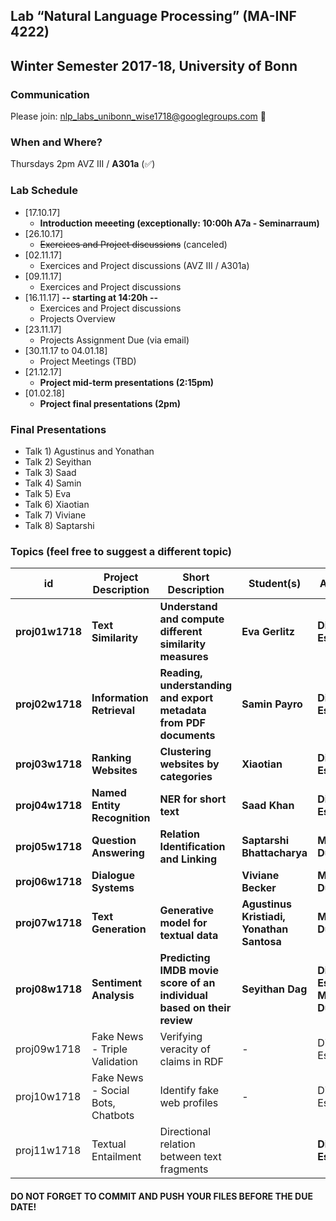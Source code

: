 ## Lab “Natural Language Processing” (MA-INF 4222)
## Winter Semester 2017-18, University of Bonn

### Communication ###
Please join: nlp_labs_unibonn_wise1718@googlegroups.com :email:

### When and Where?
Thursdays 2pm
AVZ III / **A301a** (:white_check_mark:)

### Lab Schedule
- [17.10.17]
	- **Introduction meeeting (exceptionally: 10:00h A7a - Seminarraum)**
- [26.10.17]
	- ~~Exercices and Project discussions~~ (canceled)
- [02.11.17]
	- Exercices and Project discussions (AVZ III / A301a)
- [09.11.17]
	- Exercices and Project discussions
- [16.11.17] **-- starting at 14:20h --**
	- Exercices and Project discussions
	- Projects Overview 
- [23.11.17]
	- Projects Assignment Due (via email)
- [30.11.17 to 04.01.18]
	- Project Meetings (TBD)
- [21.12.17]
	- **Project mid-term presentations (2:15pm)**	
- [01.02.18]
	- **Project final presentations (2pm)**

### Final Presentations
- Talk 1) Agustinus and Yonathan
- Talk 2) Seyithan
- Talk 3) Saad
- Talk 4) Samin
- Talk 5) Eva
- Talk 6) Xiaotian
- Talk 7) Viviane
- Talk 8) Saptarshi

### Topics (feel free to suggest a different topic)

|id| Project Description | Short Description  | Student(s) | Adviser  |
|--|---------------------|-------------------|---------|----------|
|**proj01w1718**| **Text Similarity**  | **Understand and compute different similarity measures** |  **Eva Gerlitz**  | **Diego Esteves** | 
|**proj02w1718**| **Information Retrieval** | **Reading, understanding and export metadata from PDF documents** |  **Samin Payro**  | **Diego Esteves** | 
|**proj03w1718**| **Ranking Websites**  | **Clustering websites by categories** |  **Xiaotian**  | **Diego Esteves** |
|**proj04w1718**| **Named Entity Recognition**  | **NER for short text** |  **Saad Khan**  | **Diego Esteves** |
|**proj05w1718**| **Question Answering**  | **Relation Identification and Linking** |  **Saptarshi Bhattacharya**  | **Mohnish Dubey** |
|**proj06w1718**| **Dialogue Systems**  |  | **Viviane Becker** | **Mohnish Dubey** |
|**proj07w1718**| **Text Generation**  | **Generative model for textual data**  | **Agustinus Kristiadi, Yonathan Santosa** | **Mohnish Dubey** |
|**proj08w1718**| **Sentiment Analysis**  | **Predicting IMDB movie score of an individual based on their review** | **Seyithan Dag** | **Diego Esteves, Mohnish Dubey** |
|proj09w1718| Fake News - Triple Validation  | Verifying veracity of claims in RDF |  -  | Diego Esteves | 
|proj10w1718| Fake News - Social Bots, Chatbots  | Identify fake web profiles |  -  | Diego Esteves |
|proj11w1718| Textual Entailment  | Directional relation between text fragments |    | **Diego Esteves** |

#### DO NOT FORGET TO COMMIT AND PUSH YOUR FILES BEFORE THE DUE DATE!

